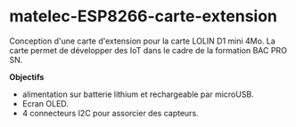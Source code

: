 # matelec-ESP8266-carte-extension

Conception d'une carte d'extension pour la carte LOLIN D1 mini 4Mo.
La carte permet de développer des IoT dans le cadre de la formation BAC PRO SN.

**Objectifs**
- alimentation sur batterie lithium et rechargeable par microUSB.
- Ecran OLED.
- 4 connecteurs I2C pour assorcier des capteurs.
